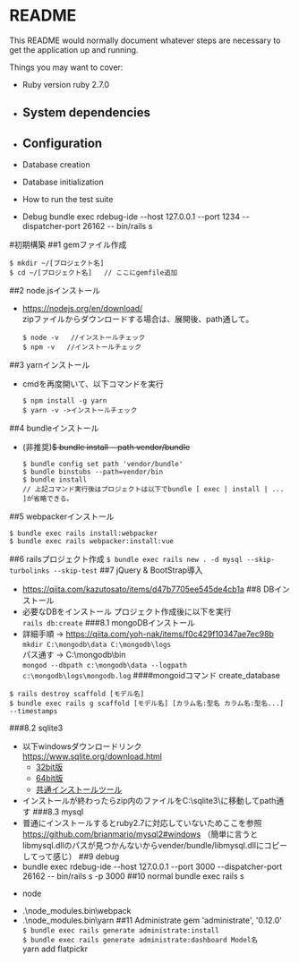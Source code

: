 # README

This README would normally document whatever steps are necessary to get the
application up and running.

Things you may want to cover:

* Ruby version
  ruby 2.7.0
* System dependencies
  -
* Configuration
  -
* Database creation

* Database initialization

* How to run the test suite

* Debug
  bundle exec rdebug-ide --host 127.0.0.1 --port 1234 --dispatcher-port 26162 -- bin/rails s

#初期構築
##1 gemファイル作成
```
$ mkdir ~/[プロジェクト名]
$ cd ~/[プロジェクト名]   // ここにgemfile追加
```
##2 node.jsインストール
- https://nodejs.org/en/download/  
    zipファイルからダウンロードする場合は、展開後、path通して。
    ```
    $ node -v   //インストールチェック
    $ npm -v   //インストールチェック
    ```
##3 yarnインストール
- cmdを再度開いて、以下コマンドを実行  
    ```
    $ npm install -g yarn  
    $ yarn -v ->インストールチェック
    ```  
##4 bundleインストール
- (非推奨)~~$ bundle install --path vendor/bundle~~
    ```
    $ bundle config set path 'vendor/bundle'
    $ bundle binstubs --path=vendor/bin  
    $ bundle install
    // 上記コマンド実行後はプロジェクトは以下でbundle [ exec | install | ... ]が省略できる。
    ```
##5 webpackerインストール
```
$ bundle exec rails install:webpacker
$ bundle exec rails webpacker:install:vue
```
##6 railsプロジェクト作成
`$ bundle exec rails new . -d mysql --skip-turbolinks --skip-test`
##7 jQuery & BootStrap導入
- https://qiita.com/kazutosato/items/d47b7705ee545de4cb1a
##8 DBインストール
- 必要なDBをインストール
プロジェクト作成後に以下を実行  
`rails db:create`
###8.1 mongoDBインストール
- 詳細手順 -> https://qiita.com/yoh-nak/items/f0c429f10347ae7ec98b
`mkdir C:\mongodb\data C:\mongodb\logs`  
パス通す -> C:\mongodb\bin  
`mongod --dbpath c:\mongodb\data --logpath c:\mongodb\logs\mongodb.log`
####mongoidコマンド
create_database
```
$ rails destroy scaffold [モデル名]
$ bundle exec rails g scaffold [モデル名] [カラム名:型名 カラム名:型名...] --timestamps
```
###8.2 sqlite3
- 以下windowsダウンロードリンク  
    https://www.sqlite.org/download.html
    - [32bit版](https://www.sqlite.org/2020/sqlite-dll-win32-x86-3320300.zip)  
    - [64bit版](https://www.sqlite.org/2020/sqlite-dll-win64-x64-3320300.zip)  
    - [共通インストールツール](https://www.sqlite.org/2020/sqlite-tools-win32-x86-3320300.zip)
 - インストールが終わったらzip内のファイルをC:\sqlite3\に移動してpath通す
###8.3 mysql
 - 普通にインストールするとruby2.7に対応していないためここを参照
 https://github.com/brianmario/mysql2#windows
 （簡単に言うとlibmysql.dllのパスが見つかんないからvender/bundle/libmysql.dllにコピーしてって感じ）
##9 debug
- bundle exec rdebug-ide --host 127.0.0.1 --port 3000 --dispatcher-port 26162 -- bin/rails s -p 3000
##10 normal
bundle exec rails s
* node
- .\node_modules\.bin\webpack
- .\node_modules\.bin\yarn
##11 Administrate
gem 'administrate', '0.12.0'  
`$ bundle exec rails generate administrate:install`  
`$ bundle exec rails generate administrate:dashboard Model名`  
yarn add flatpickr